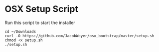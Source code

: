# OSX Setup Script

Run this script to start the installer

```
cd ~/Downloads
curl -O https://github.com/JacobWeyer/osx_bootstrap/master/setup.sh
chmod +x setup.sh
./setup.sh
```